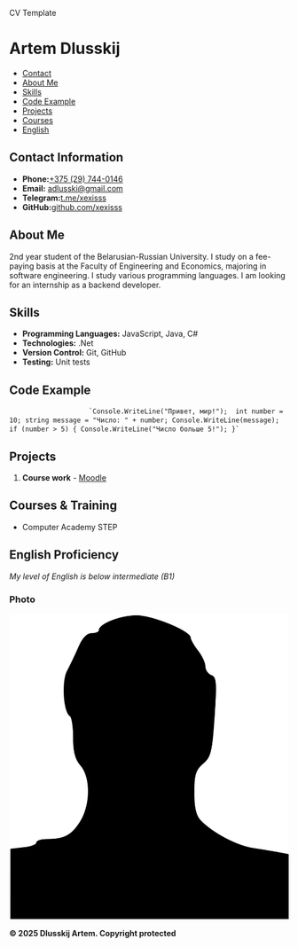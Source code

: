   CV Template

Artem Dlusskij
==============

*   [Contact](#contact)
*   [About Me](#about)
*   [Skills](#skills)
*   [Code Example](#code)
*   [Projects](#projects)
*   [Courses](#courses)
*   [English](#english)

Contact Information
-------------------

*   **Phone:**[+375 (29) 744-0146](tel:+375297440146)
*   **Email:** [adlusski@gmail.com](mailto:adlusski@gmail.com)
*   **Telegram:**[t.me/xexisss](https://t.me/xexisss)
*   **GitHub:**[github.com/xexisss](https://github.com/xexisss)

About Me
--------

2nd year student of the Belarusian-Russian University. I study on a fee-paying basis at the Faculty of Engineering and Economics, majoring in software engineering. I study various programming languages. I am looking for an internship as a backend developer.

Skills
------

*   **Programming Languages:** JavaScript, Java, С#
*   **Technologies:** .Net
*   **Version Control:** Git, GitHub
*   **Testing:** Unit tests

Code Example
------------

                        `Console.WriteLine("Привет, мир!");  int number = 10; string message = "Число: " + number; Console.WriteLine(message);           if (number > 5) { Сonsole.WriteLine("Число больше 5!"); }`
                        
                    

Projects
--------

1.  **Course work** - [Moodle](http://moodle.bru.by)

Courses & Training
------------------

*   Computer Academy STEP

English Proficiency
-------------------

_My level of English is below intermediate (B1)_

### Photo

![Artem photo](Man_silhouette.svg.png)

**© 2025 Dlusskij Artem. Copyright protected**

